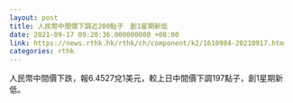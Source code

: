 ```yaml
---
layout: post
title: 人民幣中間價下調近200點子　創1星期新低
date: 2021-09-17 09:20:36.000000000 +08:00
link: https://news.rthk.hk/rthk/ch/component/k2/1610984-20210917.htm
categories: rthk
---
```


人民幣中間價下跌，報6.4527兌1美元，較上日中間價下調197點子，創1星期新低。
